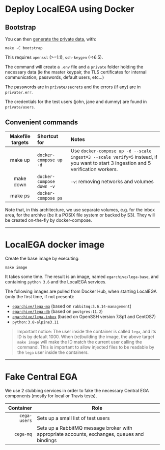 # Deploy LocalEGA using Docker

## Bootstrap

You can then [generate the private data](bootstrap), with:

	make -C bootstrap

This requires `openssl` (>=1.1), `ssh-keygen` (=>6.5).

The command will create a `.env` file and a `private` folder holding
the necessary data (ie the master keypair, the TLS
certificates for internal communication, passwords, default users,
etc...)

The passwords are in `private/secrets` and the errors (if any) are in `private/.err`.

The credentials for the test users (john, jane and dummy) are found in `private/users`.

## Convenient commands

| Makefile targets | Shortcut for | Notes |
|:----------------:|:-------------|:------|
| make up          | `docker-compose up -d` | Use `docker-compose up -d --scale ingest=3 --scale verify=5` instead, if you want to start 3 ingestion and 5 verification workers. |
| make down        | `docker-compose down -v` | `-v`: removing networks and volumes |
| make ps          | `docker-compose ps` | |

Note that, in this architecture, we use separate volumes, e.g. for the
inbox area, for the archive (be it a POSIX file system or backed by
S3). They will be created on-the-fly by docker-compose.

----

# LocalEGA docker image

Create the base image by executing:

	make image

It takes some time. The result is an image, named `egarchive/lega-base`, and containing `python 3.6` and the LocalEGA services.

The following images are pulled from Docker Hub, when starting LocalEGA (only the first time, if not present):

* [`egarchive/lega-mq`](https://github.com/EGA-archive/LocalEGA-mq) (based on `rabbitmq:3.6.14-management`)
* [`egarchive/lega-db`](https://github.com/EGA-archive/LocalEGA-db) (based on `postgres:11.2`)
* [`egarchive/lega-inbox`](https://github.com/EGA-archive/LocalEGA-inbox) (based on OpenSSH version 7.8p1 and CentOS7)
* `python:3.8-alpine3.11` 


> Important notice: The user inside the container is called `lega`,
> and its ID is by default 1000. When (re)building the image, the
> above target `make image` will make the ID match the current user
> calling the command. This is important to allow injected files to be
> readable by the `lega` user inside the containers.

----

# Fake Central EGA

We use 2 stubbing services in order to fake the necessary Central EGA components (mostly for local or Travis tests).

| Container    | Role |
|-------------:|------|
| `cega-users` | Sets up a small list of test users |
| `cega-mq`    | Sets up a RabbitMQ message broker with appropriate accounts, exchanges, queues and bindings |
